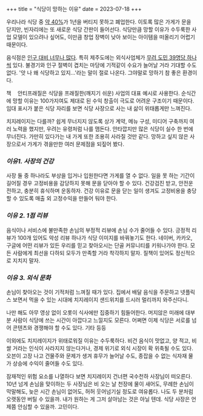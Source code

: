 +++
title = "식당이 망하는 이유"
date = 2023-07-18
+++

우리나라 식당 중 [약 40%](https://www.hani.co.kr/arti/economy/economy_general/973421.html)가 1년을 버티지 못하고 폐업한다. 이토록 많은 가게가 문을 닫지만, 빈자리에는 또 새로운 식당 간판이 들어선다. 식당만큼 망할 이유가 수두룩한 사업 모델이 있으려나 싶어도, 이만큼 창업 장벽이 낮아 보이는 아이템을 떠올리기 어렵기 때문이다.

음식점은 [인구 대비 너무나 많다](https://www.foodbank.co.kr/news/articleView.html?idxno=49160). 특히 제주도에는 외식사업체가 [무려 도민 39명당 하나씩](https://www.atfis.or.kr/fip/front/M000000268/stats/service.do) 있다. 불경기와 인구 절벽이 겹치는 마당에 기적같이 수요가 늘어날 거라 기대할 수도 없다. '앗 나 왜 식당하고 있지...'라는 말이 절로 나온다. 그야말로 망하기 참 좋은 환경이다.

책ᅠ 안티프래질은 식당을 프래질한(깨지기 쉬운) 사업의 대표 예시로 사용한다. 순식간에 망할 이유는 100가지여도 제대로 된 수익 창출이 극도로 어려운 구조이기 때문이다. 임대 표시가 붙은 식당 자리를 보면 식당 사장으로 사는 내 삶이 위태롭게만 느껴진다.

치지레이지는 다를까? 쉽게 무너지지 않도록 상가 계약, 메뉴 구성, 미디어 구축까지 여러 노력을 했지만, 우려는 유령처럼 나를 맴돈다. 안타깝지만 많은 식당이 실수 한 번에 무너진다. 가만히 있다가는 내 가게 또한 조용히 사라질 것만 같다. 망하고 싶지 않은 사장으로서 가게가 겪을만한 여러 문제점을 되짚어 봤다.

### *이유1. 사장의 건강*

사장 둘 중 하나라도 부상을 입거나 입원한다면 가게를 열 수 없다. 일을 못 하는 기간이 길어질 경우 고정비용을 감당하지 못해 문을 닫아야 할 수 있다. 건강검진 받고, 안전운전하고, 충분히 휴식하며 운동하자. 건강 이유로 문을 닫는 일이 생겨도 고정비용을 충당할 수 있도록 매출 외 고정수익을 만들어 둬야 한다.

### *이유 2. 1점 리뷰*

음식이나 서비스에 불만족한 손님의 부정적 리뷰에 손님 수가 줄어들 수 있다. 긍정적 리뷰가 100개 있어도 악성 리뷰 하나가 식당 이미지를 바꿔놓기도 한다. 네이버, 카카오, 구글에 어떤 리뷰가 있든 우리를 믿고 찾아오시는 단골 커뮤니티를 키워나가야 한다. 모든 사람에게 최선을 다하되 모두가 만족할 거라 착각하지 말자. 질책이 있어도 정신적으로 지치지 말자.

### *이유 3. 외식 문화*

손님이 찾아오는 것이 기적처럼 느껴질 때가 있다. 집에서 배달 음식을 주문하고 넷플릭스 보면서 먹을 수 있는 시대에 치지레이지 샌드위치를 드시러 멀리까지 와주신다니.

나만 해도 아무 영상 없이 오롯이 식사에만 집중하기 힘들어한다. 머지않은 미래에 대부분 사람이 식당에 쓰는 시간이 아깝다고 느낄지도 모른다. 어쩌면 이제 식당은 서로를 넘어 콘텐츠와 경쟁해야 할 수도 있다.
기타 등등

이외에도 치지레이지가 위태로워질 이유는 수두룩하다. 비건 음식이 맛없고, 양 적고, 비쌀 거라는 인식이 사라지지 않는다거나, 경제 위기로 외식 시장이 확 위축될 수도 있다. 오븐이 고장 나고 건물주와 문제가 생겨 휴무가 늘어날 수도, 종잡을 수 없는 식자재 물가 상승에 수익이 줄어들 수도 있다.

잠재적인 위험 요소를 나열하다 보면 치지레이지 건너편 국수천하 사장님이 떠오른다. 10년 넘게 손님을 맞이하는 두 사장님은 비 오는 날 천장에 물이 새어도, 무례한 손님이 막말해도, 늦은 시간 손님이 없어도, 허허 웃어넘기실 정도로 여유롭다. 나도 두 분처럼 오랫동안 버틸 수 있을까. 내가 원하는 게 그저 살아남는 것은 아닐 텐데. 식당 사장은 언제쯤 안심할 수 있을까. 고민이다.